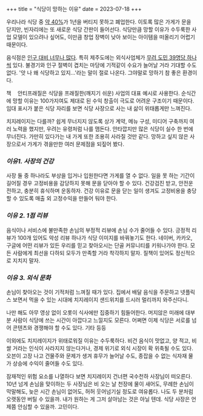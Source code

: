 +++
title = "식당이 망하는 이유"
date = 2023-07-18
+++

우리나라 식당 중 [약 40%](https://www.hani.co.kr/arti/economy/economy_general/973421.html)가 1년을 버티지 못하고 폐업한다. 이토록 많은 가게가 문을 닫지만, 빈자리에는 또 새로운 식당 간판이 들어선다. 식당만큼 망할 이유가 수두룩한 사업 모델이 있으려나 싶어도, 이만큼 창업 장벽이 낮아 보이는 아이템을 떠올리기 어렵기 때문이다.

음식점은 [인구 대비 너무나 많다](https://www.foodbank.co.kr/news/articleView.html?idxno=49160). 특히 제주도에는 외식사업체가 [무려 도민 39명당 하나씩](https://www.atfis.or.kr/fip/front/M000000268/stats/service.do) 있다. 불경기와 인구 절벽이 겹치는 마당에 기적같이 수요가 늘어날 거라 기대할 수도 없다. '앗 나 왜 식당하고 있지...'라는 말이 절로 나온다. 그야말로 망하기 참 좋은 환경이다.

책ᅠ 안티프래질은 식당을 프래질한(깨지기 쉬운) 사업의 대표 예시로 사용한다. 순식간에 망할 이유는 100가지여도 제대로 된 수익 창출이 극도로 어려운 구조이기 때문이다. 임대 표시가 붙은 식당 자리를 보면 식당 사장으로 사는 내 삶이 위태롭게만 느껴진다.

치지레이지는 다를까? 쉽게 무너지지 않도록 상가 계약, 메뉴 구성, 미디어 구축까지 여러 노력을 했지만, 우려는 유령처럼 나를 맴돈다. 안타깝지만 많은 식당이 실수 한 번에 무너진다. 가만히 있다가는 내 가게 또한 조용히 사라질 것만 같다. 망하고 싶지 않은 사장으로서 가게가 겪을만한 여러 문제점을 되짚어 봤다.

### *이유1. 사장의 건강*

사장 둘 중 하나라도 부상을 입거나 입원한다면 가게를 열 수 없다. 일을 못 하는 기간이 길어질 경우 고정비용을 감당하지 못해 문을 닫아야 할 수 있다. 건강검진 받고, 안전운전하고, 충분히 휴식하며 운동하자. 건강 이유로 문을 닫는 일이 생겨도 고정비용을 충당할 수 있도록 매출 외 고정수익을 만들어 둬야 한다.

### *이유 2. 1점 리뷰*

음식이나 서비스에 불만족한 손님의 부정적 리뷰에 손님 수가 줄어들 수 있다. 긍정적 리뷰가 100개 있어도 악성 리뷰 하나가 식당 이미지를 바꿔놓기도 한다. 네이버, 카카오, 구글에 어떤 리뷰가 있든 우리를 믿고 찾아오시는 단골 커뮤니티를 키워나가야 한다. 모든 사람에게 최선을 다하되 모두가 만족할 거라 착각하지 말자. 질책이 있어도 정신적으로 지치지 말자.

### *이유 3. 외식 문화*

손님이 찾아오는 것이 기적처럼 느껴질 때가 있다. 집에서 배달 음식을 주문하고 넷플릭스 보면서 먹을 수 있는 시대에 치지레이지 샌드위치를 드시러 멀리까지 와주신다니.

나만 해도 아무 영상 없이 오롯이 식사에만 집중하기 힘들어한다. 머지않은 미래에 대부분 사람이 식당에 쓰는 시간이 아깝다고 느낄지도 모른다. 어쩌면 이제 식당은 서로를 넘어 콘텐츠와 경쟁해야 할 수도 있다.
기타 등등

이외에도 치지레이지가 위태로워질 이유는 수두룩하다. 비건 음식이 맛없고, 양 적고, 비쌀 거라는 인식이 사라지지 않는다거나, 경제 위기로 외식 시장이 확 위축될 수도 있다. 오븐이 고장 나고 건물주와 문제가 생겨 휴무가 늘어날 수도, 종잡을 수 없는 식자재 물가 상승에 수익이 줄어들 수도 있다.

잠재적인 위험 요소를 나열하다 보면 치지레이지 건너편 국수천하 사장님이 떠오른다. 10년 넘게 손님을 맞이하는 두 사장님은 비 오는 날 천장에 물이 새어도, 무례한 손님이 막말해도, 늦은 시간 손님이 없어도, 허허 웃어넘기실 정도로 여유롭다. 나도 두 분처럼 오랫동안 버틸 수 있을까. 내가 원하는 게 그저 살아남는 것은 아닐 텐데. 식당 사장은 언제쯤 안심할 수 있을까. 고민이다.